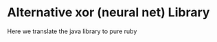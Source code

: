 Alternative xor (neural net) Library
===================

Here we translate the java library to pure ruby


